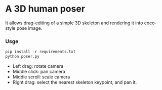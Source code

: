# A 3D human poser

It allows drag-editing of a simple 3D skeleton and rendering it into coco-style pose image.

### Usge
```python
pip install -r requirements.txt
python poser.py
```

* Left drag: rotate camera
* Middle click: pan camera
* Middle scroll: scale camera
* Right drag: select the nearest skeleton keypoint, and pan it.
